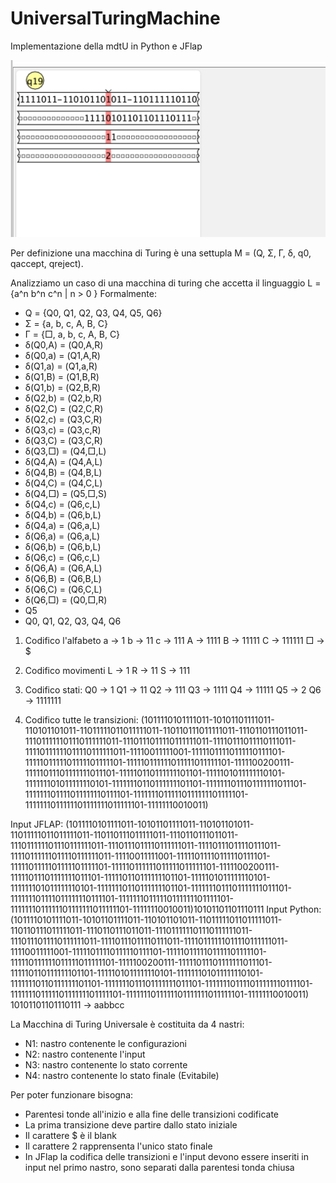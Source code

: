# UniversalTuringMachine

Implementazione della mdtU in Python e JFlap

![mdtU](mdtU.gif)


Per definizione una macchina di Turing è una settupla M = (Q, Σ, Γ, δ, q0, qaccept, qreject).

Analizziamo un caso di una macchina di turing che accetta il linguaggio L = {a^n b^n c^n | n > 0 }
Formalmente:
- Q = {Q0, Q1, Q2, Q3, Q4, Q5, Q6}
- Σ = {a, b, c, A, B, C}
- Γ = {□, a, b, c, A, B, C}
- δ(Q0,A) = (Q0,A,R)
- δ(Q0,a) = (Q1,A,R)
- δ(Q1,a) = (Q1,a,R)
- δ(Q1,B) = (Q1,B,R)
- δ(Q1,b) = (Q2,B,R)
- δ(Q2,b) = (Q2,b,R)
- δ(Q2,C) = (Q2,C,R)
- δ(Q2,c) = (Q3,C,R)
- δ(Q3,c) = (Q3,c,R)
- δ(Q3,C) = (Q3,C,R)
- δ(Q3,□) = (Q4,□,L)
- δ(Q4,A) = (Q4,A,L)
- δ(Q4,B) = (Q4,B,L)
- δ(Q4,C) = (Q4,C,L)
- δ(Q4,□) = (Q5,□,S)
- δ(Q4,c) = (Q6,c,L)
- δ(Q4,b) = (Q6,b,L)
- δ(Q4,a) = (Q6,a,L)
- δ(Q6,a) = (Q6,a,L)
- δ(Q6,b) = (Q6,b,L)
- δ(Q6,c) = (Q6,c,L)
- δ(Q6,A) = (Q6,A,L)
- δ(Q6,B) = (Q6,B,L)
- δ(Q6,C) = (Q6,C,L)
- δ(Q6,□) = (Q0,□,R)
- Q5
- Q0, Q1, Q2, Q3, Q4, Q6

1. Codifico l'alfabeto
   a -> 1
   b -> 11
   c -> 111
   A -> 1111
   B -> 11111
   C -> 111111
   □ -> $

2. Codifico movimenti
   L -> 1
   R -> 11
   S -> 111

3. Codifico stati:
   Q0 -> 1
   Q1 -> 11
   Q2 -> 111
   Q3 -> 1111
   Q4 -> 11111
   Q5 -> 2
   Q6 -> 1111111

4. Codifico tutte le transizioni:
	(1011110101111011-10101101111011-110101101011-11011111011011111011-110110111011111011-1110110111011011-111011111101110111111011-1110111011110111111011-11110111011110111011-11110111111011110111111011-11110$0111110$01-11111011110111110111101-1111101111101111101111101-111110111111011111011111101-111110$020$0111-11111011101111111011101-111110110111111101101-1111101011111110101-111111101011111110101-11111110110111111101101-1111111011101111111011101-111111101111011111110111101-11111110111110111111101111101-1111111011111101111111011111101-11111110$010$011)

Input JFLAP: (1011110101111011-10101101111011-110101101011-11011111011011111011-110110111011111011-1110110111011011-111011111101110111111011-1110111011110111111011-11110111011110111011-11110111111011110111111011-11110$0111110$01-11111011110111110111101-1111101111101111101111101-111110111111011111011111101-111110$020$0111-11111011101111111011101-111110110111111101101-1111101011111110101-111111101011111110101-11111110110111111101101-1111111011101111111011101-111111101111011111110111101-11111110111110111111101111101-1111111011111101111111011111101-11111110$010$011)10101101101110111
Input Python: (1011110101111011-10101101111011-110101101011-11011111011011111011-110110111011111011-1110110111011011-111011111101110111111011-1110111011110111111011-11110111011110111011-11110111111011110111111011-11110$0111110$01-11111011110111110111101-1111101111101111101111101-111110111111011111011111101-111110$020$0111-11111011101111111011101-111110110111111101101-1111101011111110101-111111101011111110101-11111110110111111101101-1111111011101111111011101-111111101111011111110111101-11111110111110111111101111101-1111111011111101111111011111101-11111110$010$011)
              10101101101110111 -> aabbcc
              
La Macchina di Turing Universale è costituita da 4 nastri:
- N1: nastro contenente le configurazioni
- N2: nastro contenente l'input
- N3: nastro contenente lo stato corrente
- N4: nastro contenente lo stato finale (Evitabile)

Per poter funzionare bisogna:
- Parentesi tonde all'inizio e alla fine delle transizioni codificate
- La prima transizione deve partire dallo stato iniziale
- Il carattere $ è il blank
- Il carattere 2 rapprensenta l'unico stato finale
- In JFlap la codifica delle transizioni e l'input devono essere inseriti in input nel primo nastro, sono separati dalla parentesi tonda chiusa
